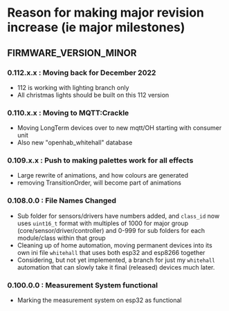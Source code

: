 
# Reason for making major revision increase (ie major milestones)

## FIRMWARE_VERSION_MINOR



### 0.112.x.x : Moving back for December 2022
 - 112 is working with lighting branch only
 - All christmas lights should be built on this 112 version


### 0.110.x.x : Moving to MQTT:Crackle
 - Moving LongTerm devices over to new mqtt/OH starting with consumer unit
 - Also new "openhab_whitehall" database



### 0.109.x.x : Push to making palettes work for all effects
- Large rewrite of animations, and how colours are generated
- removing TransitionOrder, will become part of animations


### 0.108.0.0 : File Names Changed
- Sub folder for sensors/drivers have numbers added, and `class_id` now uses `uint16_t` format with multiples of 1000 for major group (core/sensor/driver/controller) and 0-999 for sub folders for each module/class within that group
- Cleaning up of home automation, moving permanent devices into its own ini file `whitehall` that uses both esp32 and esp8266 together
- Considering, but not yet implemented, a branch for just my `whitehall` automation that can slowly take it final (released) devices much later.



### 0.100.0.0 : Measurement System functional
- Marking the measurement system on esp32 as functional

